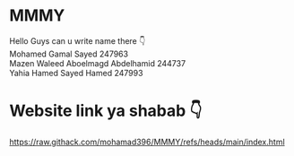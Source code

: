 # MMMY
Hello Guys can u write name there 👇  
Mohamed Gamal Sayed 247963  
Mazen Waleed Aboelmagd Abdelhamid 244737  
Yahia Hamed Sayed Hamed 247993  
# Website link ya shabab 👇
https://raw.githack.com/mohamad396/MMMY/refs/heads/main/index.html
